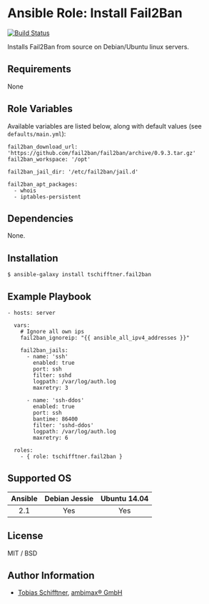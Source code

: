 # Ansible Role: Install Fail2Ban

[![Build Status](https://travis-ci.org/tschifftner/ansible-role-fail2ban.svg)](https://travis-ci.org/tschifftner/ansible-role-fail2ban)

Installs Fail2Ban from source on Debian/Ubuntu linux servers.

## Requirements

None

## Role Variables

Available variables are listed below, along with default values (see `defaults/main.yml`):

```
fail2ban_download_url: 'https://github.com/fail2ban/fail2ban/archive/0.9.3.tar.gz'
fail2ban_workspace: '/opt'

fail2ban_jail_dir: '/etc/fail2ban/jail.d'

fail2ban_apt_packages:
  - whois
  - iptables-persistent
```

## Dependencies

None.

## Installation

```
$ ansible-galaxy install tschifftner.fail2ban
```

## Example Playbook

    - hosts: server
    
      vars:
        # Ignore all own ips
        fail2ban_ignoreip: "{{ ansible_all_ipv4_addresses }}"
          
        fail2ban_jails:
          - name: 'ssh'
            enabled: true
            port: ssh
            filter: sshd
            logpath: /var/log/auth.log
            maxretry: 3
        
          - name: 'ssh-ddos'
            enabled: true
            port: ssh
            bantime: 86400
            filter: 'sshd-ddos'
            logpath: /var/log/auth.log
            maxretry: 6

      roles:
        - { role: tschifftner.fail2ban }

## Supported OS
Ansible          | Debian Jessie    | Ubuntu 14.04
:--------------: | :--------------: | :-------------:
2.1              | Yes              | Yes

## License

MIT / BSD

## Author Information

 - [Tobias Schifftner](https://twitter.com/tschifftner), [ambimax® GmbH](https://www.ambimax.de)